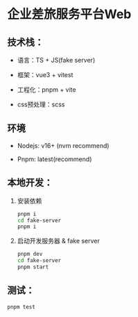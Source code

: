 # 企业差旅服务平台Web

## 技术栈：

- 语言：TS + JS(fake server)

- 框架：vue3 + vitest

- 工程化：pnpm + vite

- css预处理：scss

## 环境

- Nodejs: v16+ (nvm recommend)

- Pnpm: latest(recommend)



## 本地开发：

1. 安装依赖

   ```bash
   pnpm i 
   cd fake-server
   pnpm i
   ```

   

2. 启动开发服务器 & fake server

   ```bash
   pnpm dev
   cd fake-server
   pnpm start
   ```

## 测试：

```bash
pnpm test
```
